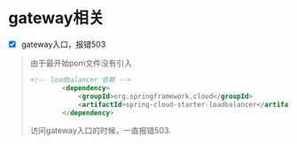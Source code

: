 # gateway相关
* [x] gateway入口，报错503
> 由于最开始pom文件没有引入
> ```xml
> <!-- loadbalancer 依赖 -->
>         <dependency>
>             <groupId>org.springframework.cloud</groupId>
>             <artifactId>spring-cloud-starter-loadbalancer</artifactId>
>         </dependency>
> ```
> 访问gateway入口的时候，一直报错503.